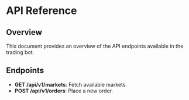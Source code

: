 # API Reference

## Overview
This document provides an overview of the API endpoints available in the trading bot.

## Endpoints
- **GET /api/v1/markets**: Fetch available markets.
- **POST /api/v1/orders**: Place a new order.
